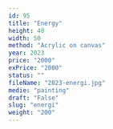 ```yaml
---
id: 95
title: "Energy"
height: 40
width: 50
method: "Acrylic on canvas"
year: 2023
price: "2000"
exPrice: "2000"
status: ""
fileName: "2023-energi.jpg"
medie: "painting"
draft: "False"
slug: "energi"
weight: "200"
---
```

